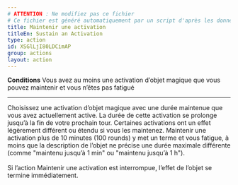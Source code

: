 ```yaml
---
# ATTENTION : Ne modifiez pas ce fichier
# Ce fichier est généré automatiquement par un script d'après les données du module Foundry VTT officiel et de sa traduction
title: Maintenir une activation
titleEn: Sustain an Activation
type: action
id: XSGlLjI80LDCimAP
group: actions
layout: action
---
```

<p><span><strong>Conditions</strong> Vous avez au moins une activation d’objet magique que vous pouvez maintenir et vous n’êtes pas fatigué</span></p><hr><p>Choisissez une activation d’objet magique avec une durée maintenue que vous avez actuellement active. La durée de cette activation se prolonge jusqu’à la fin de votre prochain tour. Certaines activations ont un effet légèrement différent ou étendu si vous les maintenez. Maintenir une activation plus de 10 minutes (100 rounds) y met un terme et vous fatigue, à moins que la description de l’objet ne précise une durée maximale différente (comme "maintenu jusqu’à 1 min" ou "maintenu jusqu’à 1 h"). <br><br>Si l’action Maintenir une activation est interrompue, l’effet de l’objet se termine immédiatement.&nbsp;</p>
